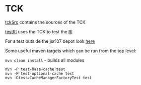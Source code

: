 # TCK

[tckSrc](https://github.com/jsr107/jsr107tck/tree/master/tckSrc) contains the sources of the TCK

[testRI](https://github.com/jsr107/jsr107tck/tree/master/testRI) uses the TCK to test the [RI](https://github.com/jsr107/RI)

For a test outside the jsr107 depot look [here](https://github.com/yannis666/AcmeCache/)

Some useful maven targets which can be run from the top level:

`mvn clean install`  - builds all modules

    mvn -P test-base-cache test
    mvn -P test-optional-cache test
    mvn -Dtest=CacheManagerFactoryTest test
